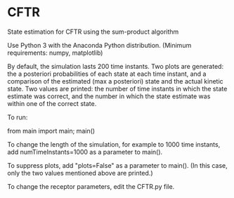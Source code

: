 # CFTR
State estimation for CFTR using the sum-product algorithm

Use Python 3 with the Anaconda Python distribution. (Minimum requirements: numpy, matplotlib)

By default, the simulation lasts 200 time instants. Two plots are generated: the a posteriori probabilities of each state at each time instant, and a comparison of the estimated (max a posteriori) state and the actual kinetic state. Two values are printed: the number of time instants in which the state estimate was correct, and the number in which the state estimate was within one of the correct state.

To run:

from main import main; main()

To change the length of the simulation, for example to 1000 time instants, add numTimeInstants=1000 as a parameter to main().

To suppress plots, add "plots=False" as a parameter to main(). (In this case, only the two values mentioned above are printed.)

To change the receptor parameters, edit the CFTR.py file.
